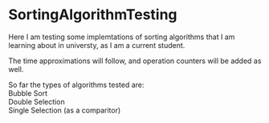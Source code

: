 # SortingAlgorithmTesting

<p>Here I am testing some implemtations of sorting algorithms that I am learning about in universty, as I am a current student.</p>

<p>The time approximations will follow, and operation counters will be added as well.</p>

So far the types of algorithms tested are: </br>
Bubble Sort</br>
Double Selection</br>
Single Selection (as a comparitor)</br>

